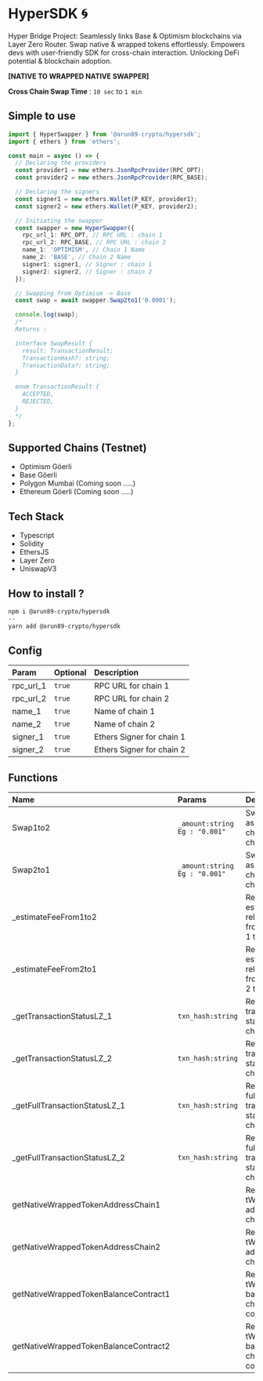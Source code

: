 # HyperSDK 🌀

Hyper Bridge Project: Seamlessly links Base & Optimism blockchains via Layer Zero Router. Swap native & wrapped tokens effortlessly. Empowers devs with user-friendly SDK for cross-chain interaction. Unlocking DeFi potential & blockchain adoption.

**[NATIVE TO WRAPPED NATIVE SWAPPER]**

**Cross Chain Swap Time** : `10 sec` to `1 min`

## Simple to use

```ts
import { HyperSwapper } from '@arun89-crypto/hypersdk';
import { ethers } from 'ethers';

const main = async () => {
  // Declaring the providers
  const provider1 = new ethers.JsonRpcProvider(RPC_OPT);
  const provider2 = new ethers.JsonRpcProvider(RPC_BASE);

  // Declaring the signers
  const signer1 = new ethers.Wallet(P_KEY, provider1);
  const signer2 = new ethers.Wallet(P_KEY, provider2);

  // Initiating the swapper
  const swapper = new HyperSwapper({
    rpc_url_1: RPC_OPT, // RPC URL : chain 1
    rpc_url_2: RPC_BASE, // RPC URL : chain 2
    name_1: 'OPTIMISM', // Chain 1 Name
    name_2: 'BASE', // Chain 2 Name
    signer1: signer1, // Signer : chain 1
    signer2: signer2, // Signer : chain 2
  });

  // Swapping from Optimism -> Base
  const swap = await swapper.Swap2to1('0.0001');

  console.log(swap);
  /*
  Returns :

  interface SwapResult {
    result: TransactionResult;
    TransactionHash?: string;
    TransactionData?: string;
  }

  enum TransactionResult {
    ACCEPTED,
    REJECTED,
  }
  */
};
```

## Supported Chains (Testnet)

- Optimism Göerli
- Base Göerli
- Polygon Mumbai (Coming soon .....)
- Ethereum Göerli (Coming soon .....)

## Tech Stack

- Typescript
- Solidity
- EthersJS
- Layer Zero
- UniswapV3

## How to install ?

```sh
npm i @arun89-crypto/hypersdk
--
yarn add @arun89-crypto/hypersdk
```

## Config

| Param     | Optional | Description               |
| :-------- | :------- | :------------------------ |
| rpc_url_1 | `true`   | RPC URL for chain 1       |
| rpc_url_2 | `true`   | RPC URL for chain 2       |
| name_1    | `true`   | Name of chain 1           |
| name_2    | `true`   | Name of chain 2           |
| signer_1  | `true`   | Ethers Signer for chain 1 |
| signer_2  | `true`   | Ethers Signer for chain 2 |

## Functions

| Name                                  | Params                          | Description                                              |
| :------------------------------------ | :------------------------------ | :------------------------------------------------------- |
| Swap1to2                              | `_amount:string` `Eg : "0.001"` | Swap assets from chain 1 to chain 2                      |
| Swap2to1                              | `_amount:string` `Eg : "0.001"` | Swap assets from chain 2 to chain 1                      |
| \_estimateFeeFrom1to2                 |                                 | Return the estimated relayer fee from chain 1 to chain 2 |
| \_estimateFeeFrom2to1                 |                                 | Return the estimated relayer fee from chain 2 to chain 1 |
| \_getTransactionStatusLZ_1            | `txn_hash:string`               | Return the transaction status for chain 1                |
| \_getTransactionStatusLZ_2            | `txn_hash:string`               | Return the transaction status for chain 2                |
| \_getFullTransactionStatusLZ_1        | `txn_hash:string`               | Return the full transaction status for chain 1           |
| \_getFullTransactionStatusLZ_2        | `txn_hash:string`               | Return the full transaction status for chain 2           |
| getNativeWrappedTokenAddressChain1    |                                 | Return the tWETH address for chain 1                     |
| getNativeWrappedTokenAddressChain2    |                                 | Return the tWETH address for chain 2                     |
| getNativeWrappedTokenBalanceContract1 |                                 | Return the tWETH balance for chain 1 contract            |
| getNativeWrappedTokenBalanceContract2 |                                 | Return the tWETH balance for chain 2 contract            |
